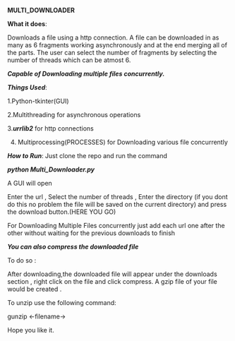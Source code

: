 
**MULTI_DOWNLOADER**

**What it does**:

Downloads a file using a http connection. A file can be downloaded in as many as 6 fragments working asynchronously and at the end merging all of the parts.
The user can select the number of fragments by selecting the number of threads which can be atmost 6.

***Capable of Downloading multiple files concurrently.***  

***Things Used***:

1.Python-tkinter(GUI)

2.Multithreading for asynchronous operations

3.***urrlib2*** for http connections

4. Multiprocessing(PROCESSES) for Downloading various file concurrently

***How to Run***:
Just clone the repo and run the command 

***python Multi_Downloader.py***

A GUI will open 

Enter the url , Select the number of threads , Enter the directory (if you dont do this no problem the file will be saved on the current 
directory) and press the download button.(HERE YOU GO)

For Downloading Multiple Files concurrently just add each url one after the other without waiting for the previous downloads to finish 

***You can also compress the downloaded file***
 
 To do so :
 
 After downloading,the downloaded file will appear under the downloads section , right click on the file and click compress.
 A gzip file of your file would be created .
 
 To unzip use the following command:
 
 gunzip <-filename->
 
 


Hope you like it.

